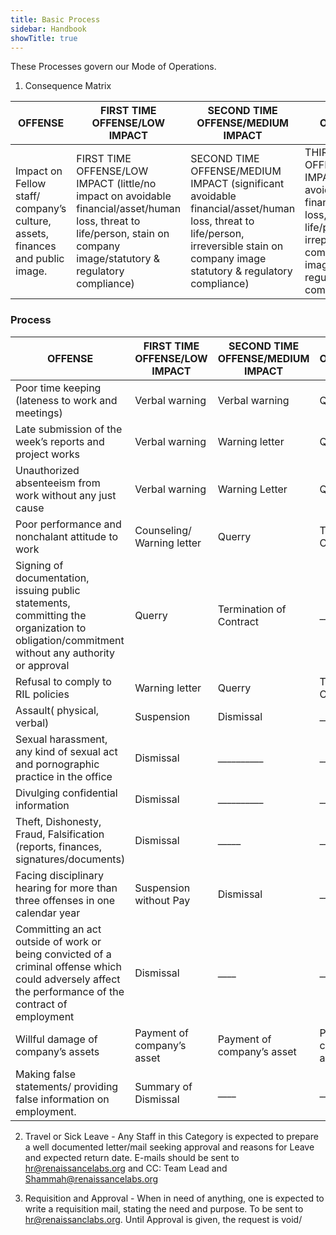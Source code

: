 ```yaml
---
title: Basic Process
sidebar: Handbook
showTitle: true
---
```



These Processes govern our Mode of Operations. 

1. Consequence Matrix 

| OFFENSE         | FIRST TIME OFFENSE/LOW IMPACT     | SECOND TIME OFFENSE/MEDIUM IMPACT | THIRD TIME OFFENSE/HIGH IMPACT|
|--------------|------------------|-----------------|-----------------|
Impact on Fellow staff/ company’s culture, assets, finances and public image. | FIRST TIME OFFENSE/LOW IMPACT (little/no impact on avoidable financial/asset/human loss, threat to life/person, stain on company image/statutory & regulatory compliance) | SECOND TIME OFFENSE/MEDIUM IMPACT (significant avoidable financial/asset/human loss, threat to life/person, irreversible stain on company image statutory & regulatory compliance) | THIRD TIME OFFENSE/HIGH IMPACT (irreversible avoidable financial/asset/human loss, threat to life/person, irreparable stain on company image/statutory & regulatory compliance)




### Process

| OFFENSE         | FIRST TIME OFFENSE/LOW IMPACT     | SECOND TIME OFFENSE/MEDIUM IMPACT | THIRD TIME OFFENSE/HIGH IMPACT|
|--------------|------------------|-----------------|-----------------|
Poor time keeping (lateness to work and meetings) | Verbal warning | Verbal warning | Querry 
Late submission of the week’s reports and project works | Verbal warning | Warning letter | Querry
Unauthorized absenteeism from work without any just cause | Verbal warning | Warning Letter | Querry 
Poor performance and  nonchalant attitude to work | Counseling/ Warning letter | Querry | Termination of Contract
Signing of documentation, issuing public statements,  committing the organization to obligation/commitment without any authority or approval | Querry | Termination of Contract | __________
Refusal to comply to RIL policies | Warning letter | Querry | Termination of Contract
Assault( physical, verbal) | Suspension | Dismissal | __________
Sexual harassment, any kind of sexual act and pornographic practice in the office | Dismissal | __________ | __________
Divulging confidential information | Dismissal | __________ | __________
Theft, Dishonesty, Fraud, Falsification (reports, finances, signatures/documents) | Dismissal | _____ | _____
Facing disciplinary hearing for more than three offenses in one calendar year | Suspension without Pay | Dismissal | _____
Committing an act outside of work or being convicted of a criminal offense which could adversely affect the performance of the contract of employment | Dismissal | ____ | ____
Willful damage of company’s assets | Payment of company’s asset | Payment of company’s asset | Payment of company’s asset
Making false statements/ providing false information on employment. | Summary of Dismissal | ____ | ____




2. Travel or Sick Leave - Any Staff in this Category is expected to prepare a well documented letter/mail seeking approval and reasons for Leave and expected return date. E-mails should be sent to hr@renaissancelabs.org and CC: Team Lead and Shammah@renaissancelabs.org 

3. Requisition and Approval - When in need of anything, one is expected to write a requisition mail, stating the need and purpose. To be sent to hr@renaissanclabs.org. Until Approval is given, the request is void/















